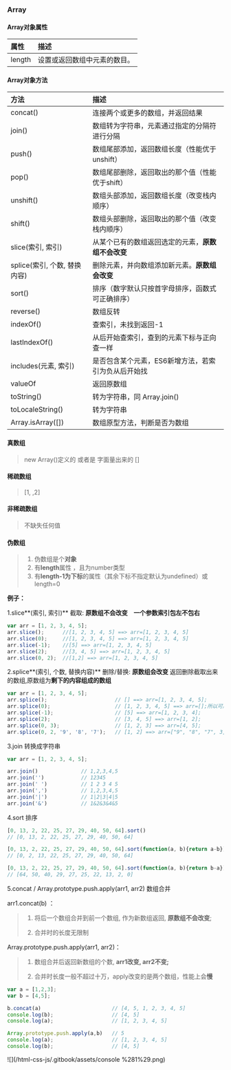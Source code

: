 ### Array

#### Array对象属性

| 属性 | 描述 |
| :--- | :--- |
| length | 设置或返回数组中元素的数目。 |

#### Array对象方法

| 方法 | 描述 |
| :--- | :--- |
| concat\(\) | 连接两个或更多的数组，并返回结果 |
| join\(\) | 数组转为字符串，元素通过指定的分隔符进行分隔 |
| push\(\) | 数组尾部添加，返回数组长度（性能优于unshift） |
| pop\(\) | 数组尾部删除，返回取出的那个值（性能优于shift） |
| unshift\(\) | 数组头部添加，返回数组长度（改变栈内顺序） |
| shift\(\) | 数组头部删除，返回取出的那个值（改变栈内顺序） |
| slice\(索引, 索引\) | 从某个已有的数组返回选定的元素，**原数组不会改变** |
| splice\(索引, 个数, 替换内容\) | 删除元素，并向数组添加新元素。**原数组会改变** |
| sort\(\) | 排序（数字默认只按首字母排序，函数式可正确排序） |
| reverse\(\) | 数组反转 |
| indexOf\(\) | 查索引，未找到返回-1 |
| lastIndexOf\(\) | 从后开始查索引，查到的元素下标与正向查一样 |
| includes\(元素, 索引\) | 是否包含某个元素，ES6新增方法，若索引为负从后开始找 |
| valueOf | 返回原数组 |
| toString\(\) | 转为字符串，同 Array.join\(\) |
| toLocaleString\(\) | 转为字符串 |
| Array.isArray\(\[\]\) | 数组原型方法，判断是否为数组 |

#### 真数组

> new Array\(\)定义的 或者是 字面量出来的 \[\]

#### 稀疏数组

> \[1, ,2\]

#### 非稀疏数组

> 不缺失任何值

#### 伪数组

> 1. 伪数组是个**对象**
> 2. 有**length**属性 ，且为number类型
> 3. 有**length-1为下标**的属性（其余下标不指定默认为undefined）或length=0

**例子：**

1.slice**\(索引, 索引\)** 截取:    **原数组不会改变　一个参数索引包左不包右**

```javascript
var arr = [1, 2, 3, 4, 5];
arr.slice();      //[1, 2, 3, 4, 5] ==> arr=[1, 2, 3, 4, 5]
arr.slice(0);     //[1, 2, 3, 4, 5] ==> arr=[1, 2, 3, 4, 5]
arr.slice(-1);    //[5] ==> arr=[1, 2, 3, 4, 5]
arr.slice(2);     //[3, 4, 5] ==> arr=[1, 2, 3, 4, 5]
arr.slice(0, 2);  //[1,2] ==> arr=[1, 2, 3, 4, 5]
```

2.splice**\(索引, 个数, 替换内容\)** 删除/替换:   **原数组会改变** 返回删除截取出来的数组,原数组为**剩下的内容组成的数组**

```javascript
var arr = [1, 2, 3, 4, 5];
arr.splice();                      // [] ==> arr=[1, 2, 3, 4, 5];
arr.splice(0);                     // [1, 2, 3, 4, 5] ==> arr=[];所以可用来清空数组
arr.splice(-1);                    // [5] ==> arr=[1, 2, 3, 4];
arr.splice(2);                     // [3, 4, 5] ==> arr=[1, 2];
arr.splice(0, 3);                  // [1, 2, 3] ==> arr=[4, 5];
arr.splice(0, 2, '9', '8', '7');   // [1, 2] ==> arr=["9", "8", "7", 3, 4, 5];
```

3.join 转换成字符串

```javascript
var arr = [1, 2, 3, 4, 5];

arr.join()              // 1,2,3,4,5
arr.join('')            // 12345
arr.join(' ')           // 1 2 3 4 5
arr.join(',')           // 1,2,3,4,5
arr.join('|')           // 1|2|3|4|5
arr.join('&')           // 1&2&3&4&5
```

4.sort 排序

```js
[0, 13, 2, 22, 25, 27, 29, 40, 50, 64].sort()
// [0, 13, 2, 22, 25, 27, 29, 40, 50, 64]

[0, 13, 2, 22, 25, 27, 29, 40, 50, 64].sort(function(a, b){return a-b})
// [0, 2, 13, 22, 25, 27, 29, 40, 50, 64]

[0, 13, 2, 22, 25, 27, 29, 40, 50, 64].sort(function(a, b){return b-a})
// [64, 50, 40, 29, 27, 25, 22, 13, 2, 0]
```

5.concat / Array.prototype.push.apply\(arr1, arr2\) 数组合并

arr1.concat\(b\) ：

> 1. 将后一个数组合并到前一个数组, 作为新数组返回, **原数组不会改变**;
>
> 2. 合并时的长度无限制

Array.prototype.push.apply\(arr1, arr2\)：

> 1. 数组合并后返回新数组的个数, **arr1改变, arr2不变;**
>
> 2. 合并时长度一般不超过十万，apply改变的是两个数组，性能上会**慢**

```javascript
var a = [1,2,3];
var b = [4,5];

b.concat(a)                       // [4, 5, 1, 2, 3, 4, 5]
console.log(b);                   // [4, 5]
console.log(a);                   // [1, 2, 3, 4, 5]

Array.prototype.push.apply(a,b)   // 5 
console.log(a);                   // [1, 2, 3, 4, 5]
console.log(b);                   // [4, 5]
```

![](/html-css-js/.gitbook/assets/console %281%29.png)

### 



